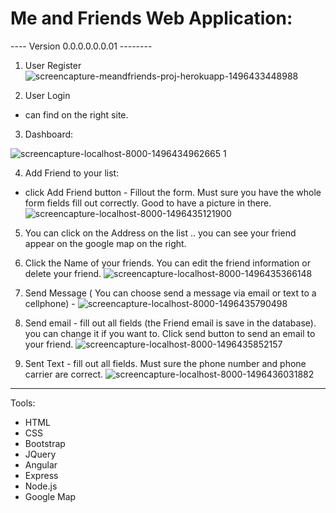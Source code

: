 # Me and Friends Web Application:
----  Version 0.0.0.0.0.0.01 --------

1. User Register
![screencapture-meandfriends-proj-herokuapp-1496433448988](https://cloud.githubusercontent.com/assets/25845444/26743212/09582760-47af-11e7-89a5-7ae2359235b0.png)


2. User Login 
  - can find on the right site.
 
3. Dashboard: 

![screencapture-localhost-8000-1496434962665 1](https://cloud.githubusercontent.com/assets/25845444/26743458/e4fa33da-47af-11e7-80a3-29b48e5f3b0c.png)

4. Add Friend to your list:
  - click Add Friend button  - Fillout the form.  Must sure you have the whole form fields fill out correctly.  Good to have a picture in there.
  ![screencapture-localhost-8000-1496435121900](https://cloud.githubusercontent.com/assets/25845444/26743501/23936cce-47b0-11e7-8e0e-8cfba4be2555.png)

5. You can click on the Address on the list .. you can see your friend appear on the google map on the right.

6. Click the Name of your friends.  You can edit the friend information or delete your friend.
![screencapture-localhost-8000-1496435366148](https://cloud.githubusercontent.com/assets/25845444/26743657/ae1b5172-47b0-11e7-980a-18500b96580a.png)

7. Send Message ( You can choose send a message via email or text to a cellphone) - 
![screencapture-localhost-8000-1496435790498](https://cloud.githubusercontent.com/assets/25845444/26743910/a9b8d41e-47b1-11e7-9ba5-6e4f064e48f9.png)

8. Send email - fill out all fields (the Friend email is save in the database).  you can change it if you want to.  Click send button to send an email to your friend.
![screencapture-localhost-8000-1496435852157](https://cloud.githubusercontent.com/assets/25845444/26743984/f69f5cda-47b1-11e7-9dfd-4770f834f4df.png)

9.  Sent Text - fill out all fields.  Must sure the phone number and phone carrier are correct.
![screencapture-localhost-8000-1496436031882](https://cloud.githubusercontent.com/assets/25845444/26744068/593e40a4-47b2-11e7-8d75-00501d890559.png)

------------------
Tools:
- HTML
- CSS
- Bootstrap
- JQuery
- Angular
- Express
- Node.js
- Google Map


